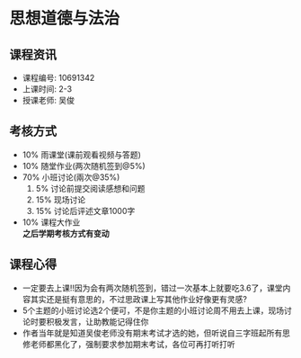 # 思想道德与法治

## 课程资讯
- 课程编号: 10691342
- 上课时间: 2-3
- 授课老师: 吴俊
  
## 考核方式
- 10% 雨课堂(课前观看视频与答题)
- 10% 随堂作业(两次随机签到@5%)
- 70% 小班讨论(兩次@35%)
   1. 5% 讨论前提交阅读感想和问题
   2. 15% 现场讨论
   3. 15% 讨论后评述文章1000字  
- 10% 课程大作业  
**之后学期考核方式有变动**

## 课程心得
- 一定要去上课!!因为会有两次随机签到，错过一次基本上就要吃3.6了，课堂内容其实还是挺有意思的，不过思政课上写其他作业好像更有灵感?
- 5个主题的小班讨论选2个便可，不是你主题的小班讨论周不用去上课，现场讨论时要积极发言，让助教能记得住你
- 作者当年就是知道吴俊老师没有期末考试才选的她，但听说自三字班起所有思修老师都黑化了，强制要求参加期末考试，各位可再打听打听

